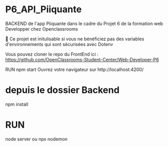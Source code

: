 # P6_API_Piiquante
BACKEND de l'app Piiquante dans le cadre du Projet 6 de la formation web Developper chez Openclassrooms

📣 Ce projet est initulisable si vous ne bénéficiez pas des variables d'environnements qui sont sécurisées avec Dotenv

Vous pouvez cloner le repo du FrontEnd ici : https://github.com/OpenClassrooms-Student-Center/Web-Developer-P6

RUN npm start 
Ouvrez votre navigateur sur http://localhost:4200/

# depuis le dossier Backend
npm install
# RUN
node server
ou
npx nodemon
